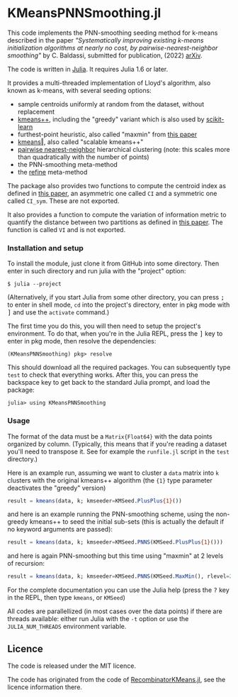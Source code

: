 # KMeansPNNSmoothing.jl

This code implements the PNN-smoothing seeding method for k-means described in the paper
*"Systematically improving existing k-means initialization algorithms
at nearly no cost, by pairwise-nearest-neighbor smoothing"* by C. Baldassi,
submitted for publication, (2022) [arXiv][pnns_paper].

The code is written in [Julia]. It requires Julia 1.6 or later.

It provides a multi-threaded implementation of Lloyd's algorithm, also known as k-means,
with several seeding options:
* sample centroids uniformly at random from the dataset, without replacement
* [kmeans++][km++], including the "greedy" variant which is also used by
  [scikit-learn][sklearnkmeans]
* furthest-point heuristic, also called "maxmin" from [this paper][maxmin]
* [kmeans‖][scalable], also called "scalable kmeans++"
* [pairwise nearest-neighbor][PNN] hierarchical clustering (note: this scales more
  than quadratically with the number of points)
* the PNN-smoothing meta-method
* the [refine][refine] meta-method

The package also provides two functions to compute the centroid index as defined in [this paper][CI],
an asymmetric one called `CI` and a symmetric one called `CI_sym`. These are not exported.

It also provides a function to compute the variation of information metric to quantify the
distance between two partitions as defined in [this paper][VI]. The function is called `VI` and is
not exported.

### Installation and setup

To install the module, just clone it from GitHub into some directory. Then enter in such directory
and run julia with the "project" option:

```
$ julia --project
```

(Alternatively, if you start Julia from some other directory, you can press <kbd>;</kbd> to enter
in shell mode, `cd` into the project's directory, enter in pkg mode with <kbd>]</kbd> and use the
`activate` command.)

The first time you do this, you will then need to setup the project's environment. To do that,
when you're in the Julia REPL, press the <kbd>]</kbd> key to enter in pkg mode, then resolve the
dependencies:

```
(KMeansPNNSmoothing) pkg> resolve
```

This should download all the required packages. You can subsequently type `test` to check that
everything works. After this, you can press the backspace key to get back to the standard Julia
prompt, and load the package:

```
julia> using KMeansPNNSmoothing
```

### Usage

The format of the data must be a `Matrix{Float64}` with the data points organized by column.
(Typically, this means that if you're reading a dataset you'll need to transpose it. See for
example the `runfile.jl` script in the `test` directory.)

Here is an example run, assuming we want to cluster a `data` matrix into `k` clusters with
the original kmeans++ algorithm (the `{1}` type parameter deactivates the "greedy" version)
```julia
result = kmeans(data, k; kmseeder=KMSeed.PlusPlus{1}())
```
and here is an example running the PNN-smoothing scheme, using the non-greedy kmeans++ to
seed the initial sub-sets (this is actually the default if no keyword arguments are
passed):
```julia
result = kmeans(data, k; kmseeder=KMSeed.PNNS(KMSeed.PlusPlus{1}()))
```
and here is again PNN-smoothing but this time using "maxmin" at 2 levels of recursion:
```julia
result = kmeans(data, k; kmseeder=KMSeed.PNNS(KMSeed.MaxMin(), rlevel=2))
```

For the complete documentation you can use the Julia help (press the <kbd>?</kbd> key in
the REPL, then type `kmeans`, or `KMSeed`)

All codes are parallellized (in most cases over the data points) if there are threads
available: either run Julia with the `-t` option or use the `JULIA_NUM_THREADS` environment
variable.

## Licence

The code is released under the MIT licence.

The code has originated from the code of [RecombinatorKMeans.jl][reckmeans_repo], see the
licence information there.

[pnns_paper]: https://arxiv.org/abs/2202.03949
[Julia]: https://julialang.org
[km++]: https://scholar.google.com/scholar?cluster=16794944444927209316
[sklearnkmeans]: https://github.com/scikit-learn/scikit-learn/blob/master/sklearn/cluster/_kmeans.py
[maxmin]: https://ieeexplore.ieee.org/document/329844
[scalable]: https://arxiv.org/abs/1203.6402
[PNN]: https://ieeexplore.ieee.org/document/35395
[refine]: http://citeseerx.ist.psu.edu/viewdoc/download?doi=10.1.1.50.8528&rep=rep1&type=pdf
[CI]: https://www.sciencedirect.com/science/article/abs/pii/S0031320314001150
[VI]: https://www.sciencedirect.com/science/article/pii/S0047259X06002016?via%3Dihub
[reckmeans_repo]: https://github.com/carlobaldassi/RecombinatorKMeans.jl
